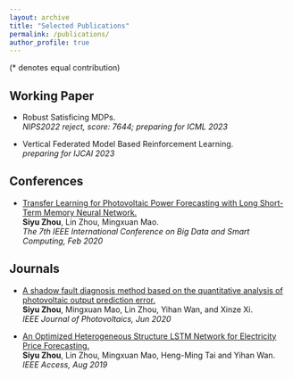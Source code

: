```yaml
---
layout: archive
title: "Selected Publications"
permalink: /publications/
author_profile: true
---
```

(* denotes equal contribution)

## Working Paper
* Robust Satisficing MDPs. <br>
<i>  NIPS2022 reject, score: 7644; preparing for ICML 2023 </i> <br>

* Vertical Federated Model Based Reinforcement Learning. <br>
<i>  preparing for IJCAI 2023 </i> <br>


## Conferences

* [Transfer Learning for Photovoltaic Power Forecasting with Long Short-Term Memory Neural Network.](https://ieeexplore.ieee.org/document/9070676) <br>
 **Siyu Zhou**, Lin Zhou, Mingxuan Mao. <br>
<i> The 7th IEEE International Conference on Big Data and Smart Computing, Feb 2020 </i> <br>

## Journals
* [A shadow fault diagnosis method based on the quantitative analysis of photovoltaic output prediction error.](https://ieeexplore.ieee.org/document/9099623) <br>
 **Siyu Zhou**, Mingxuan Mao, Lin Zhou, Yihan Wan, and Xinze Xi. <br>
<i> IEEE Journal of Photovoltaics, Jun 2020 </i> <br>

* [An Optimized Heterogeneous Structure LSTM Network for Electricity Price Forecasting.](https://ieeexplore.ieee.org/document/8787887) <br>
 **Siyu Zhou**, Lin Zhou, Mingxuan Mao, Heng-Ming Tai and Yihan Wan. <br>
<i> IEEE Access, Aug 2019 </i> <br>
